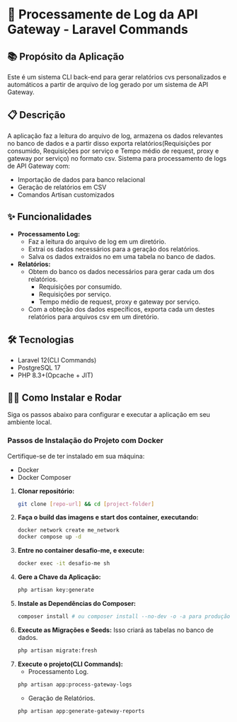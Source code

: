 # 🚀 Processamente de Log da API Gateway - Laravel Commands

## 📚 Propósito da Aplicação

Este é um sistema CLI back-end para gerar relatórios cvs personalizados e automáticos a partir de arquivo de log gerado por um sistema de API Gateway.

## 📋 Descrição
A aplicação faz a leitura do arquivo de log, armazena os dados relevantes no banco de dados e a partir disso exporta relatórios(Requisições por consumido, Requisições por serviço e Tempo médio de request, proxy e gateway por serviço) no formato csv.
Sistema para processamento de logs de API Gateway com:
- Importação de dados para banco relacional
- Geração de relatórios em CSV
- Comandos Artisan customizados

## ✨ Funcionalidades

* **Processamento Log:**
    * Faz a leitura do arquivo de log em um diretório.
    * Extrai os dados necessários para a geração dos relatórios.
    * Salva os dados extraidos no em uma tabela no banco de dados.
* **Relatórios:**
    * Obtem do banco os dados necessários para gerar cada um dos relatórios.
        * Requisições por consumido.
        * Requisições por serviço.
        * Tempo médio de request, proxy e gateway por serviço.
    * Com a obteção dos dados específicos, exporta cada um  destes relatórios para arquivos csv em um diretório.

## 🛠 Tecnologias
- Laravel 12(CLI Commands)
- PostgreSQL 17
- PHP 8.3+(Opcache + JIT)

## 🚀🔧 Como Instalar e Rodar

Siga os passos abaixo para configurar e executar a aplicação em seu ambiente local.

### Passos de Instalação do Projeto com Docker

Certifique-se de ter instalado em sua máquina:

* Docker
* Docker Composer

1.  **Clonar repositório:**
    ```bash
    git clone [repo-url] && cd [project-folder]
2.  **Faça o build das imagens e start dos container, executando:**
    ```bash
    docker network create me_network
    docker compose up -d
    ```
3.  **Entre no container desafio-me, e execute:**
    ```bash
    docker exec -it desafio-me sh
    
4.  **Gere a Chave da Aplicação:**
    ```bash
    php artisan key:generate

5.  **Instale as Dependências do Composer:**
    ```bash
    composer install # ou composer install --no-dev -o -a para produção
    ```
6.  **Execute as Migrações e Seeds:**
    Isso criará as tabelas no banco de dados.
    ```bash
    php artisan migrate:fresh
7.  **Execute o projeto(CLI Commands):**
    * Processamento Log.
    ```bash
    php artisan app:process-gateway-logs
    ```
    * Geração de Relatórios.
    ```bash
    php artisan app:generate-gateway-reports
    
